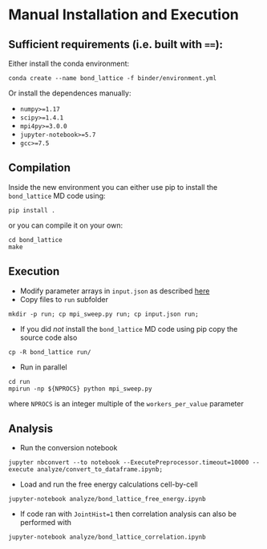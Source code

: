 # Manual Installation and Execution

## Sufficient requirements (i.e. built with `==`):
Either install the conda environment:
```
conda create --name bond_lattice -f binder/environment.yml
```
Or install the dependences manually:
- `numpy>=1.17`
- `scipy>=1.4.1`
- `mpi4py>=3.0.0`
- `jupyter-notebook>=5.7`
- `gcc>=7.5`

## Compilation
Inside the new environment you can either use pip to install the `bond_lattice` MD code using:
```
pip install .
```
or you can compile it on your own:
```
cd bond_lattice
make
```

## Execution
- Modify parameter arrays in `input.json` as described [here](Readme.md)
- Copy files to `run` subfolder
```
mkdir -p run; cp mpi_sweep.py run; cp input.json run;
```
- If you did *not* install the `bond_lattice` MD code using pip copy the source code also
```
cp -R bond_lattice run/
```
- Run in parallel
```
cd run
mpirun -np ${NPROCS} python mpi_sweep.py
````
where `NPROCS` is an integer multiple of the `workers_per_value` parameter

## Analysis
- Run the conversion notebook
```
jupyter nbconvert --to notebook --ExecutePreprocessor.timeout=10000 --execute analyze/convert_to_dataframe.ipynb;
```
- Load and run the free energy calculations cell-by-cell
```
jupyter-notebook analyze/bond_lattice_free_energy.ipynb
```
- If code ran with `JointHist=1` then correlation analysis can also be performed with
```
jupyter-notebook analyze/bond_lattice_correlation.ipynb
```
